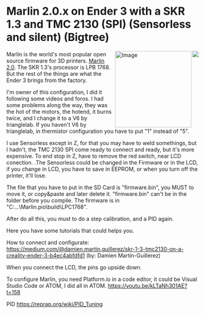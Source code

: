 # Marlin 2.0.x on Ender 3 with a SKR 1.3 and TMC 2130 (SPI) (Sensorless and silent) (Bigtree)
<img align="right" src="../../raw/1.1.x/buildroot/share/pixmaps/logo/marlin-250.png" />

<img align="right" src="https://www.hta3d.com/image/cache/cache/1-1000/386/main/9d54-SKR-1.3-01-0-4-550x550.jpg" alt="Image" height="200" width="200" />

Marlin is the world's most popular open source firmware for 3D printers. [Marlin 2.0](https://github.com/MarlinFirmware/Marlin/tree/bugfix-2.0.x). The SKR 1.3's processor is LPB 1768. But the rest of the things are what the Ender 3 brings from the factory.

I'm owner of this configuration, I did it following some videos and foros. I had some problems along the way, they was the hot of the motors, the hotend, it burns twice, and I change it to a V6 by trianglelab.
If you haven't V6 by trianglelab, in thermistor configuration you have to put "1" instead of "5".

I use Sensorless except in Z, for that you may have to weld somethings, but I hadn't, the TMC 2130 SPI come ready to connect and ready, but it's more expensive. To end stop in Z, have to remove the red switch, near LCD conection. .The Sensorless could be changed in the Firmware or in the LCD, if you change in LCD, you have to save in EEPROM, or when you turn off the printer, it'll lose. 

The file that you have to put in the SD Card is "firmware.bin", you MUST to move it, or copy&paste and later delete it. "firmware.bin" can't be in the folder before you compile. The firmware is in "C:...\Marlin\.pio\build\LPC1768\".

After do all this, you must to do a step calibration, and a PID again. 

Here you have some tutorials that could helps you. 

How to connect and configurate:
https://medium.com/@damien.martin.guillerez/skr-1-3-tmc2130-on-a-creality-ender-3-b4ec4abfdfd1 (by: Damien Martin-Guillerez)

When you connect the LCD, the pins go upside down.

To configure Marlin, you need Platform.io in a code editor, it could be Visual Studio Code or ATOM, I did all in ATOM.
https://youtu.be/kLTaNh301AE?t=158 

PID 
https://reprap.org/wiki/PID_Tuning
